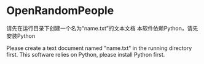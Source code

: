# OpenRandomPeople
请先在运行目录下创建一个名为“name.txt”的文本文档
本软件依赖Python，请先安装Python

Please create a text document named "name.txt" in the running directory first.
This software relies on Python, please install Python first.
